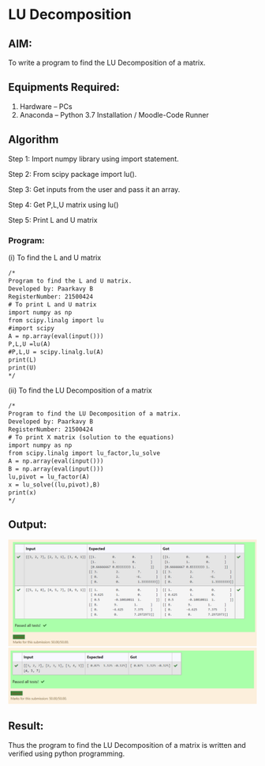 # LU Decomposition 

## AIM:
To write a program to find the LU Decomposition of a matrix.

## Equipments Required:
1. Hardware – PCs
2. Anaconda – Python 3.7 Installation / Moodle-Code Runner

## Algorithm
Step 1:
Import numpy library using import statement.

Step 2:
From scipy package import lu().

Step 3:
Get inputs from the user and pass it an array.

Step 4:
Get P,L,U matrix using lu()

Step 5:
Print L and U matrix


### Program:
(i) To find the L and U matrix
```
/*
Program to find the L and U matrix.
Developed by: Paarkavy B
RegisterNumber: 21500424
# To print L and U matrix
import numpy as np
from scipy.linalg import lu
#import scipy
A = np.array(eval(input()))
P,L,U =lu(A)
#P,L,U = scipy.linalg.lu(A)
print(L)
print(U)
*/
```
(ii) To find the LU Decomposition of a matrix
```
/*
Program to find the LU Decomposition of a matrix.
Developed by: Paarkavy B 
RegisterNumber: 21500424
# To print X matrix (solution to the equations)
import numpy as np
from scipy.linalg import lu_factor,lu_solve
A = np.array(eval(input()))
B = np.array(eval(input()))
lu,pivot = lu_factor(A)
x = lu_solve((lu,pivot),B)
print(x)
*/
```

## Output:
![lu decomposition](./LU.png)
![lu decomposition](./LUDE.png)

## Result:
Thus the program to find the LU Decomposition of a matrix is written and verified using python programming.

